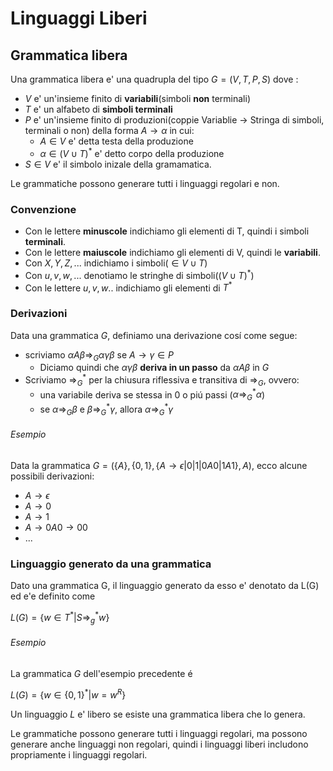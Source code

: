# Linguaggi Liberi
## Grammatica libera
Una grammatica libera e' una quadrupla del tipo $G=(V,T,P,S)$ dove :
- $V$ e' un'insieme finito di **variabili**(simboli **non** terminali)
- $T$ e' un alfabeto di **simboli terminali**
- $P$ e' un'insieme finito di produzioni(coppie Variablie -> Stringa di simboli, terminali o non) della forma $A\to \alpha$ in cui:
	- $A\in V$ e' detta testa della produzione
	- $\alpha \in(V\cup T)^{*}$ e' detto corpo della produzione
- $S\in V$ e' il simbolo inizale della gramamatica.
 
 Le grammatiche possono generare tutti i linguaggi regolari e non.
 ### Convenzione
 - Con le lettere **minuscole** indichiamo gli elementi di T, quindi i simboli **terminali**.
 - Con le lettere **maiuscole** indichiamo gli elementi di V, quindi le **variabili**.
 - Con $X,Y,Z,...$ indichiamo i simboli($\in V\cup T$)
 - Con $u,v,w,...$ denotiamo le stringhe di simboli($(V\cup T)^*$)
 - Con le lettere $u,v,w..$ indichiamo gli elementi di $T^{*}$

### Derivazioni

Data una grammatica $G$, definiamo una derivazione cosí come segue:

- scriviamo $\alpha A \beta \Rightarrow_G \alpha \gamma \beta$ se $A\to \gamma \in P$
	- Diciamo quindi che $\alpha \gamma \beta$ **deriva in un passo** da $\alpha A \beta$ in $G$
- Scriviamo $\Rightarrow_G^*$ per la chiusura riflessiva e transitiva di $\Rightarrow_G$, ovvero:
	- una variabile deriva se stessa in 0 o piú passi ($\alpha \Rightarrow^*_G \alpha$)
	- se $\alpha \Rightarrow_G \beta$ e $\beta \Rightarrow^*_G \gamma$, allora $\alpha \Rightarrow^*_G \gamma$

###### Esempio
Data la grammatica $G=(\{A\},\{0,1\},\{A\to \epsilon|0|1|0A0|1A1\},A)$, ecco alcune possibili derivazioni:
- $A\to \epsilon$
- $A\to 0$
- $A\to 1$
- $A\to 0A0\to 00$
- ...
###  Linguaggio generato da una grammatica

Dato una grammatica G, il linguaggio generato da esso e' denotato da L(G) ed e'e definito come 

$L(G)=\{w\in T^{*}|S\Rightarrow^{*}_{g}w\}$

###### Esempio
La grammatica $G$ dell'esempio precedente é 

$L(G)=\{w\in \{0,1\}^*|w=w^R\}$

Un linguaggio $L$ e' libero se esiste una grammatica libera che lo genera.

Le grammatiche possono generare tutti i linguaggi regolari, ma possono generare anche linguaggi non regolari, quindi i linguaggi liberi includono propriamente i linguaggi regolari.


 
 